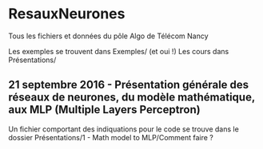 # ResauxNeurones
Tous les fichiers et données du pôle Algo de Télécom Nancy

Les exemples se trouvent dans Exemples/ (et oui !)
Les cours dans Présentations/

## 21 septembre 2016 - Présentation générale des réseaux de neurones, du modèle mathématique, aux MLP (Multiple Layers Perceptron)
Un fichier comportant des indiquations pour le code se trouve dans le dossier Présentations/1 - Math model to MLP/Comment faire ?